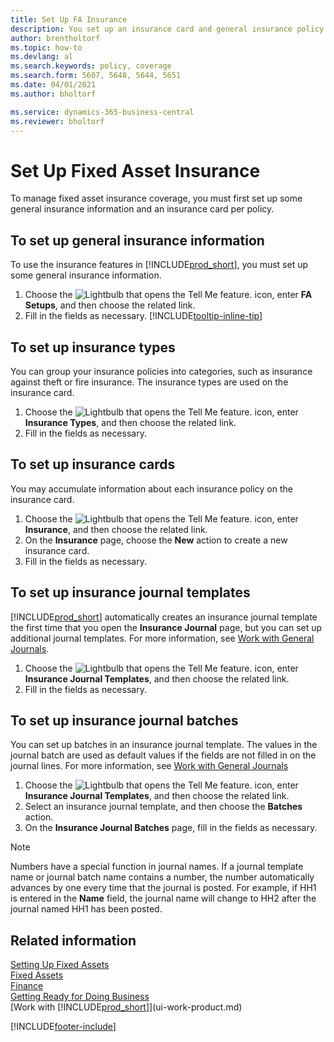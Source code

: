```yaml
---
title: Set Up FA Insurance
description: You set up an insurance card and general insurance policy information to manage fixed asset insurance coverage.
author: brentholtorf
ms.topic: how-to
ms.devlang: al
ms.search.keywords: policy, coverage
ms.search.form: 5607, 5648, 5644, 5651
ms.date: 04/01/2021
ms.author: bholtorf

ms.service: dynamics-365-business-central
ms.reviewer: bholtorf
---
```

# Set Up Fixed Asset Insurance

To manage fixed asset insurance coverage, you must first set up some general insurance information and an insurance card per policy.

## To set up general insurance information

To use the insurance features in [!INCLUDE[prod_short](includes/prod_short.md)], you must set up some general insurance information.  

1. Choose the ![Lightbulb that opens the Tell Me feature.](media/ui-search/search_small.png "Tell me what you want to do") icon, enter **FA Setups**, and then choose the related link.  
2. Fill in the fields as necessary. [!INCLUDE[tooltip-inline-tip](includes/tooltip-inline-tip_md.md)]  

## To set up insurance types

You can group your insurance policies into categories, such as insurance against theft or fire insurance. The insurance types are used on the insurance card.

1. Choose the ![Lightbulb that opens the Tell Me feature.](media/ui-search/search_small.png "Tell me what you want to do") icon, enter **Insurance Types**, and then choose the related link.  
2. Fill in the fields as necessary.

## To set up insurance cards

You may accumulate information about each insurance policy on the insurance card.  

1. Choose the ![Lightbulb that opens the Tell Me feature.](media/ui-search/search_small.png "Tell me what you want to do") icon, enter **Insurance**, and then choose the related link.  
2. On the **Insurance** page, choose the **New** action to create a  new insurance card.  
3. Fill in the fields as necessary.

## To set up insurance journal templates

[!INCLUDE[prod_short](includes/prod_short.md)] automatically creates an insurance journal template the first time that you open the **Insurance Journal** page, but you can set up additional journal templates. For more information, see [Work with General Journals](ui-work-general-journals.md).  

1. Choose the ![Lightbulb that opens the Tell Me feature.](media/ui-search/search_small.png "Tell me what you want to do") icon, enter **Insurance Journal Templates**, and then choose the related link.  
2. Fill in the fields as necessary.

## To set up insurance journal batches

You can set up batches in an insurance journal template. The values in the journal batch are used as default values if the fields are not filled in on the journal lines. For more information, see [Work with General Journals](ui-work-general-journals.md)  

1. Choose the ![Lightbulb that opens the Tell Me feature.](media/ui-search/search_small.png "Tell me what you want to do") icon, enter **Insurance Journal Templates**, and then choose the related link.  
2. Select an insurance journal template, and then choose the **Batches** action.
3. On the **Insurance Journal Batches** page, fill in the fields as necessary.

> [!NOTE]  
>   Numbers have a special function in journal names. If a journal template name or journal batch name contains a number, the number automatically advances by one every time that the journal is posted. For example, if HH1 is entered in the **Name** field, the journal name will change to HH2 after the journal named HH1 has been posted.

## Related information

[Setting Up Fixed Assets](fa-setup.md)  
[Fixed Assets](fa-manage.md)  
[Finance](finance.md)  
[Getting Ready for Doing Business](ui-get-ready-business.md)  
[Work with [!INCLUDE[prod_short](includes/prod_short.md)]](ui-work-product.md)


[!INCLUDE[footer-include](includes/footer-banner.md)]
